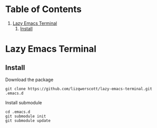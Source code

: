 
# Table of Contents

1.  [Lazy Emacs Terminal](#org948121c)
    1.  [Install](#org0c661d7)


<a id="org948121c"></a>

# Lazy Emacs Terminal


<a id="org0c661d7"></a>

## Install

Download the package

    git clone https://github.com/lizqwerscott/lazy-emacs-terminal.git .emacs.d

Install submodule

    cd .emacs.d
    git submodule init
    git submodule update

